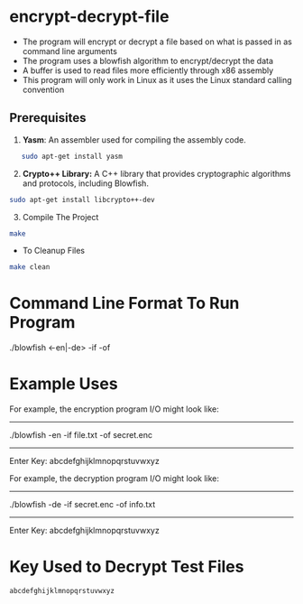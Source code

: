 # encrypt-decrypt-file

- The program will encrypt or decrypt a file based on what is passed in as command line arguments
- The program uses a blowfish algorithm to encrypt/decrypt the data
- A buffer is used to read files more efficiently through x86 assembly 
- This program will only work in Linux as it uses the Linux standard calling convention

## Prerequisites

1. **Yasm**: An assembler used for compiling the assembly code.

```bash
   sudo apt-get install yasm
```

2. **Crypto++ Library:** A C++ library that provides cryptographic algorithms and protocols, including Blowfish.

```bash
sudo apt-get install libcrypto++-dev
```

3. Compile The Project

```bash
make
```

- To Cleanup Files

```bash
make clean
```

# Command Line Format To Run Program

./blowfish <-en|-de> -if <inputFileName> -of <outputFileName>

# Example Uses

For example, the encryption program I/O might look like:

---

./blowfish -en -if file.txt -of secret.enc

---

Enter Key: abcdefghijklmnopqrstuvwxyz

For example, the decryption program I/O might look like:

---

./blowfish -de -if secret.enc -of info.txt

---

Enter Key: abcdefghijklmnopqrstuvwxyz

# Key Used to Decrypt Test Files

```
abcdefghijklmnopqrstuvwxyz
```
